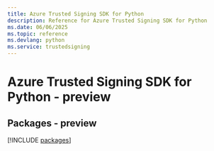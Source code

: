 ```yaml
---
title: Azure Trusted Signing SDK for Python
description: Reference for Azure Trusted Signing SDK for Python
ms.date: 06/06/2025
ms.topic: reference
ms.devlang: python
ms.service: trustedsigning
---
```

# Azure Trusted Signing SDK for Python - preview
## Packages - preview
[!INCLUDE [packages](trusted-signing-index.md)]